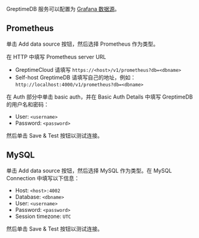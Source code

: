 
GreptimeDB 服务可以配置为 [Grafana 数据源](https://grafana.com/docs/grafana/latest/datasources/add-a-data-source/)。

## Prometheus

单击 Add data source 按钮，然后选择 Prometheus 作为类型。

在 HTTP 中填写 Prometheus server URL

- GreptimeCloud 请填写 `https://<host>/v1/prometheus?db=<dbname>`
- Self-host GreptimeDB 请填写自己的地址，例如：`http://localhost:4000/v1/prometheus?db=<dbname>`

在 Auth 部分中单击 basic auth，并在 Basic Auth Details 中填写 GreptimeDB 的用户名和密码：

- User: `<username>`
- Password: `<password>`

然后单击 Save & Test 按钮以测试连接。

## MySQL

单击 Add data source 按钮，然后选择 MySQL 作为类型。在 MySQL Connection 中填写以下信息：

- Host: `<host>:4002`
- Database: `<dbname>`
- User: `<username>`
- Password: `<password>`
- Session timezone: `UTC`

然后单击 Save & Test 按钮以测试连接。
